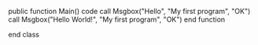   public function Main()
  code
    call Msgbox("Hello", "My first program", "OK")
    call Msgbox("Hello World!", "My first program", "OK")
  end function

  end class
